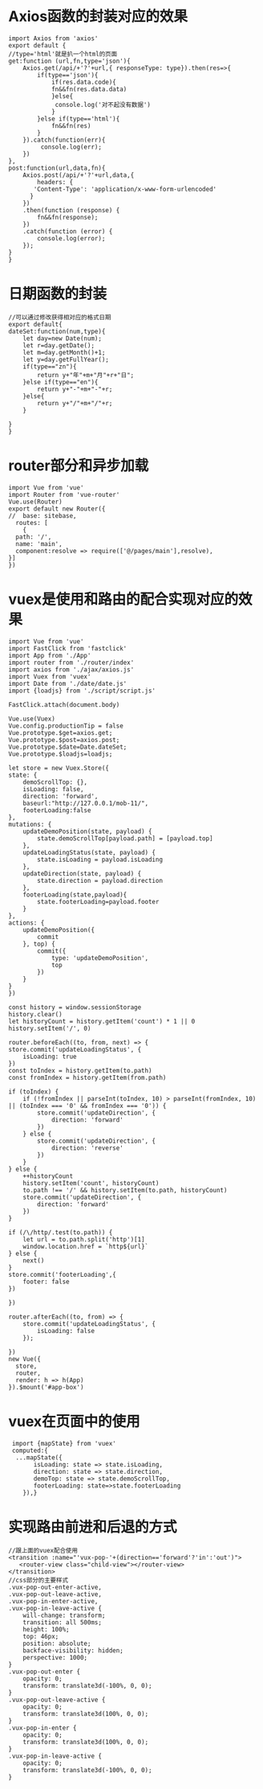 # Axios函数的封装对应的效果
	
	import Axios from 'axios'
    export default {
	//type='html'就是扒一个html的页面
	get:function (url,fn,type='json'){
		Axios.get(/api/+'?'+url,{ responseType: type}).then(res=>{
			if(type=='json'){
				if(res.data.code){
				fn&&fn(res.data.data)
				}else{
				 console.log('对不起没有数据')
				}
			}else if(type=='html'){
				fn&&fn(res)
			}
		}).catch(function(err){
        	 console.log(err);
    	})
	},
	post:function(url,data,fn){
		Axios.post(/api/+'?'+url,data,{
			headers: {
           'Content-Type': 'application/x-www-form-urlencoded'
          }
		})
		.then(function (response) {
			fn&&fn(response);
      	})
	    .catch(function (error) {
	        console.log(error);
	    });
	}
    }

# 日期函数的封装

	//可以通过修改获得相对应的格式日期
	export default{
	dateSet:function(num,type){
  		let day=new Date(num);
  		let r=day.getDate();
  		let m=day.getMonth()+1;
  		let y=day.getFullYear();
  		if(type=="zn"){
  			return y+"年"+m+"月"+r+"日";
  		}else if(type=="en"){
  			return y+"-"+m+"-"+r;
  		}else{
  			return y+"/"+m+"/"+r;
  		}
  		
    }
    }

# router部分和异步加载

	import Vue from 'vue'
	import Router from 'vue-router'
	Vue.use(Router)
	export default new Router({
	//	base: sitebase,
	  routes: [
	    {
      path: '/',
      name: 'main',
      component:resolve => require(['@/pages/main'],resolve),
    }]
	})

# vuex是使用和路由的配合实现对应的效果

	import Vue from 'vue'
	import FastClick from 'fastclick'
	import App from './App'
	import router from './router/index'
	import axios from './ajax/axios.js'
	import Vuex from 'vuex'
	import Date from './date/date.js'
	import {loadjs} from './script/script.js'
	
	FastClick.attach(document.body)
	
	Vue.use(Vuex)
	Vue.config.productionTip = false
	Vue.prototype.$get=axios.get;
	Vue.prototype.$post=axios.post;
	Vue.prototype.$date=Date.dateSet;
	Vue.prototype.$loadjs=loadjs;
	
	let store = new Vuex.Store({
    state: {
        demoScrollTop: {},
        isLoading: false,
        direction: 'forward',
        baseurl:"http://127.0.0.1/mob-11/",
        footerLoading:false
    },
    mutations: {
        updateDemoPosition(state, payload) {
            state.demoScrollTop[payload.path] = [payload.top]
        },
        updateLoadingStatus(state, payload) {
            state.isLoading = payload.isLoading
        },
        updateDirection(state, payload) {
            state.direction = payload.direction
        },
        footerLoading(state,payload){
        	state.footerLoading=payload.footer
        }
    },
    actions: {
        updateDemoPosition({
            commit
        }, top) {
            commit({
                type: 'updateDemoPosition',
                top
            })
        }
    }
	})
	
	const history = window.sessionStorage
	history.clear()
	let historyCount = history.getItem('count') * 1 || 0
	history.setItem('/', 0)
	
	router.beforeEach((to, from, next) => {
    store.commit('updateLoadingStatus', {
        isLoading: true
    })
    const toIndex = history.getItem(to.path)
    const fromIndex = history.getItem(from.path)

    if (toIndex) {
        if (!fromIndex || parseInt(toIndex, 10) > parseInt(fromIndex, 10) || (toIndex === '0' && fromIndex === '0')) {
            store.commit('updateDirection', {
                direction: 'forward'
            })
        } else {
            store.commit('updateDirection', {
                direction: 'reverse'
            })
        }
    } else {
        ++historyCount
        history.setItem('count', historyCount)
        to.path !== '/' && history.setItem(to.path, historyCount)
        store.commit('updateDirection', {
            direction: 'forward'
        })
    }

    if (/\/http/.test(to.path)) {
        let url = to.path.split('http')[1]
        window.location.href = `http${url}`
    } else {
        next()
    }
    store.commit('footerLoading',{
  		footer: false
  	})
	    
	})
	
	router.afterEach((to, from) => {
	    store.commit('updateLoadingStatus', {
	        isLoading: false
	    });
	   
	})
	new Vue({
	  store,
	  router,
	  render: h => h(App)
	}).$mount('#app-box')

# vuex在页面中的使用
	
	 import {mapState} from 'vuex'
	 computed:{
      ...mapState({
           isLoading: state => state.isLoading,
           direction: state => state.direction,
           demoTop: state => state.demoScrollTop,
           footerLoading: state=>state.footerLoading
        }),}

# 实现路由前进和后退的方式
	
	//跟上面的vuex配合使用
	<transition :name="'vux-pop-'+(direction=='forward'?'in':'out')">
       <router-view class="child-view"></router-view>
    </transition>
	//css部分的主要样式
	.vux-pop-out-enter-active,
    .vux-pop-out-leave-active,
    .vux-pop-in-enter-active,
    .vux-pop-in-leave-active {
        will-change: transform;
        transition: all 500ms;
        height: 100%;
        top: 46px;
        position: absolute;
        backface-visibility: hidden;
        perspective: 1000;
    }
    .vux-pop-out-enter {
        opacity: 0;
        transform: translate3d(-100%, 0, 0);
    }
    .vux-pop-out-leave-active {
        opacity: 0;
        transform: translate3d(100%, 0, 0);
    }
    .vux-pop-in-enter {
        opacity: 0;
        transform: translate3d(100%, 0, 0);
    }
    .vux-pop-in-leave-active {
        opacity: 0;
        transform: translate3d(-100%, 0, 0);
    }
